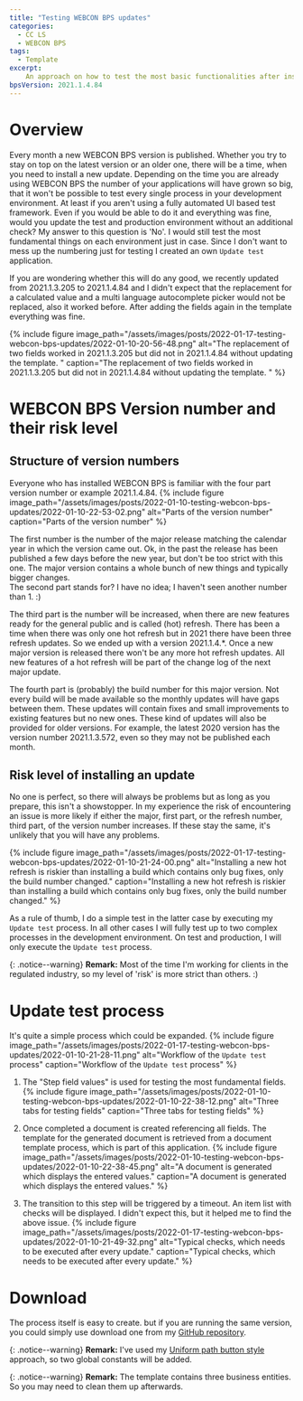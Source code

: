 ```yaml
---
title: "Testing WEBCON BPS updates"
categories:
  - CC LS
  - WEBCON BPS  
tags:
  - Template
excerpt:
    An approach on how to test the most basic functionalities after installing a new WEBCON BPS version.
bpsVersion: 2021.1.4.84
---
```


# Overview  
Every month a new WEBCON BPS version is published. Whether you try to stay on top on the latest version or an older one, there will be a time, when you need to install a new update. Depending on the time you are already using WEBCON BPS the number of your applications will have grown so big, that it won't be possible to test every single process in your development environment. At least if you aren't using a fully automated UI based test framework. Even if you would be able to do it and everything was fine, would you update the test and production environment without an additional check? My answer to this question is 'No'. I would still test the most fundamental things on each environment just in case. Since I don't want to mess up the numbering just for testing I created an own `Update test` application. 

If you are wondering whether this will do any good, we recently updated from 2021.1.3.205 to 2021.1.4.84 and I didn't expect that the replacement for a calculated value and a multi language autocomplete picker would not be replaced, also it worked before. After adding the fields again in the template everything was fine.

{% include figure image_path="/assets/images/posts/2022-01-17-testing-webcon-bps-updates/2022-01-10-20-56-48.png" alt="The replacement of two fields worked in 2021.1.3.205 but did not in 2021.1.4.84 without updating the template. " caption="The replacement of two fields worked in 2021.1.3.205 but did not in 2021.1.4.84 without updating the template. " %}

# WEBCON BPS Version number and their risk level
## Structure of version numbers
Everyone who has installed WEBCON BPS is familiar with the four part version number or example 2021.1.4.84. 
{% include figure image_path="/assets/images/posts/2022-01-10-testing-webcon-bps-updates/2022-01-10-22-53-02.png" alt="Parts of the version number" caption="Parts of the version number" %}

The first number is the number of the major release matching the calendar year in which the version came out. Ok, in the past the release has been published a few days before the new year, but don't be too strict with this one. The major version contains a whole bunch of new things and typically bigger changes.\
The second part stands for? I have no idea; I haven't seen another number than 1. :)


The third part is the number will be increased, when there are new features ready for the general public and is called (hot) refresh. There has been a time when there was only one hot refresh but in 2021 there have been three refresh updates. So we ended up with a version 2021.1.4.*. Once a new major version is released there won't be any more hot refresh updates. All new features of a hot refresh will be part of the change log of the next major update.


The fourth part is (probably) the build number for this major version. Not every build will be made available so the monthly updates will have gaps between them. These updates will contain fixes and small improvements to existing features but no new ones. These kind of updates will also be provided for older versions. For example, the latest 2020 version has the version number 2021.1.3.572, even so they may not be published each month.

## Risk level of installing an update
No one is perfect, so there will always be problems but as long as you prepare, this isn't a showstopper. In my experience the risk of encountering an issue is more likely if either the major, first part, or the refresh number, third part, of the version number increases. If these stay the same, it's unlikely that you will have any problems.

{% include figure image_path="/assets/images/posts/2022-01-17-testing-webcon-bps-updates/2022-01-10-21-24-00.png" alt="Installing a new hot refresh is riskier than installing a build which contains only bug fixes, only the build number changed." caption="Installing a new hot refresh is riskier than installing a build which contains only bug fixes, only the build number changed." %}

As a rule of thumb, I do a simple test in the latter case by executing my  `Update test` process. In all other cases I will fully test up to two complex processes in the development environment. On test and production, I will only execute the `Update test` process.

{: .notice--warning}
**Remark:** Most of the time I'm working for clients in the regulated industry, so my level of 'risk' is more strict than others. :)

# Update test process
It's quite a simple process which could be expanded. 
{% include figure image_path="/assets/images/posts/2022-01-17-testing-webcon-bps-updates/2022-01-10-21-28-11.png" alt="Workflow of the `Update test` process" caption="Workflow of the `Update test` process" %}

1) The "Step field values" is used for testing the most fundamental fields.
{% include figure image_path="/assets/images/posts/2022-01-10-testing-webcon-bps-updates/2022-01-10-22-38-12.png" alt="Three tabs for testing fields" caption="Three tabs for testing fields" %}

2) Once completed a document is created referencing all fields. The template for the generated document is retrieved from a document template process, which is part of this application.
{% include figure image_path="/assets/images/posts/2022-01-10-testing-webcon-bps-updates/2022-01-10-22-38-45.png" alt="A document is generated which displays the entered values." caption="A document is generated which displays the entered values." %}

3) The transition to this step will be triggered by a timeout. An item list with checks will be displayed. I didn't expect this, but it helped me to find the above issue.
{% include figure image_path="/assets/images/posts/2022-01-17-testing-webcon-bps-updates/2022-01-10-21-49-32.png" alt="Typical checks, which needs to be executed after every update." caption="Typical checks, which needs to be executed after every update." %}

# Download
The process  itself is easy to create. but if you are running the same version, you could simply use download one from my [GitHub repository](https://github.com/Daniel-Krueger/webcon_update_test).

{: .notice--warning}
**Remark:** I've used my [Uniform path button style](https://daniels-notes.de/posts/2021/path-button-styling) approach, so two global constants will be added. 

{: .notice--warning}
**Remark:** The template contains three business entities. So you may need to clean them up afterwards.


